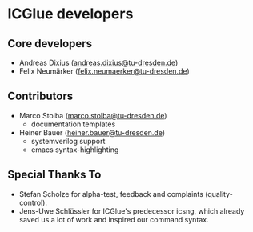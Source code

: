 # ICGlue developers

## Core developers
- Andreas Dixius (<andreas.dixius@tu-dresden.de>)
- Felix Neumärker (<felix.neumaerker@tu-dresden.de>)

## Contributors
- Marco Stolba (<marco.stolba@tu-dresden.de>)
    - documentation templates
- Heiner Bauer (<heiner.bauer@tu-dresden.de>)
    - systemverilog support
    - emacs syntax-highlighting

## Special Thanks To
- Stefan Scholze for alpha-test, feedback and complaints (quality-control).
- Jens-Uwe Schlüssler for ICGlue's predecessor icsng, which already saved us a lot of work and inspired our command syntax.

